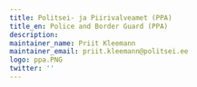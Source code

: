 ```yaml
---
title: Politsei- ja Piirivalveamet (PPA)
title_en: Police and Border Guard (PPA)
description: 
maintainer_name: Priit Kleemann
maintainer_email: priit.kleemann@politsei.ee
logo: ppa.PNG
twitter: ''
---
```


